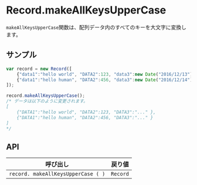 # Record.makeAllKeysUpperCase

`makeAllKeysUpperCase`関数は、配列データ内のすべてのキーを大文字に変換します。

## サンプル

```javascript
var record = new Record([
    {"data1":"hello world", "DATA2":123, "data3":new Date("2016/12/13") },
    {"data1":"hello human", "DATA2":456, "data3":new Date("2016/12/14") }
]);

record.makeAllKeysUpperCase();
/* データは以下のように変更されます。
[
    {"DATA1":"hello world", "DATA2":123, "DATA3":"..." },
    {"DATA1":"hello human", "DATA2":456, "DATA3":"..." }
]
*/
```

## API

| 呼び出し | 戻り値 |
|---|---|
| `record. makeAllKeysUpperCase ( )` | `Record` |